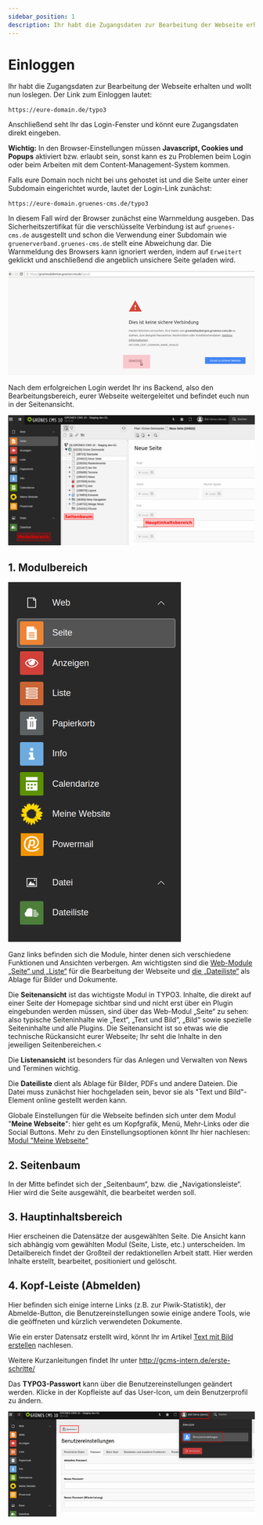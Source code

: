 ```yaml
---
sidebar_position: 1
description: Ihr habt die Zugangsdaten zur Bearbeitung der Webseite erhalten und (hier hat Georg was verändert) wollt nun loslegen. Hier erklären wir die allerersten Schritte im Grünen CMS.
---
```


# Einloggen

Ihr habt die Zugangsdaten zur Bearbeitung der Webseite erhalten und wollt nun loslegen. Der Link zum Einloggen lautet:

```plain
https://eure-domain.de/typo3
```

Anschließend seht Ihr das Login-Fenster und könnt eure Zugangsdaten direkt eingeben.

**Wichtig:** In den Browser-Einstellungen müssen **Javascript, Cookies und Popups** aktiviert bzw. erlaubt sein, sonst kann es zu Problemen beim Login oder beim Arbeiten mit dem Content-Management-System kommen.

Falls eure Domain noch nicht bei uns gehostet ist und die Seite unter einer Subdomain eingerichtet wurde, lautet der Login-Link zunächst:

```plain
https://eure-domain.gruenes-cms.de/typo3
```

In diesem Fall wird der Browser zunächst eine Warnmeldung ausgeben. Das Sicherheitszertifikat für die verschlüsselte Verbindung ist auf `gruenes-cms.de` ausgestellt und schon die Verwendung einer Subdomain wie `gruenerverband.gruenes-cms.de` stellt eine Abweichung dar. Die Warnmeldung des Browsers kann ignoriert werden, indem auf `Erweitert` geklickt und anschließend die angeblich unsichere Seite geladen wird.

![Browserwarnung invalider Zertifikate](./img/csm_HB1_K1_zertwarn_d82b49359e.png)

Nach dem erfolgreichen Login werdet Ihr ins Backend, also den Bearbeitungsbereich, eurer Webseite weitergeleitet und befindet euch nun in der Seitenansicht.

![Seitenansicht](./img/csm_Seitenansicht_c39a4d1ca5.png)

## 1. Modulbereich

![Modulbereich](./img/Modulbereich.png)

Ganz links befinden sich die Module, hinter denen sich verschiedene Funktionen und Ansichten verbergen. Am wichtigsten sind die [Web-Module „Seite“ und „Liste“](https://gcms-intern.de/erste-schritte/erste-schritte-volltext/article/seitenansicht_vs_listenansicht/) für die Bearbeitung der Webseite und [die „Dateiliste“](https://gcms-intern.de/erste-schritte/erste-schritte-volltext/article/die-dateiliste-1/) als Ablage für Bilder und Dokumente.

Die **Seitenansicht** ist das wichtigste Modul in TYPO3. Inhalte, die direkt auf einer Seite der Homepage sichtbar sind und nicht erst über ein Plugin eingebunden werden müssen, sind über das Web-Modul „Seite“ zu sehen: also typische Seiteninhalte wie „Text“, „Text und Bild“, „Bild“ sowie spezielle Seiteninhalte und alle Plugins. Die Seitenansicht ist so etwas wie die technische Rückansicht eurer Webseite; Ihr seht die Inhalte in den jeweiligen Seitenbereichen.<

Die **Listenansicht** ist besonders für das Anlegen und Verwalten von News und Terminen wichtig.

Die **Dateiliste** dient als Ablage für Bilder, PDFs und andere Dateien. Die Datei muss zunächst hier hochgeladen sein, bevor sie als "Text und Bild"-Element online gestellt werden kann.

Globale Einstellungen für die Webseite befinden sich unter dem Modul "**Meine Webseite**": hier geht es um Kopfgrafik, Menü, Mehr-Links oder die Social Buttons. Mehr zu den Einstellungsoptionen könnt Ihr hier nachlesen: [Modul "Meine Webseite"](https://gcms-intern.de/anleitungen/single/modul-meine-webseite)

## 2. Seitenbaum

In der Mitte befindet sich der „Seitenbaum“, bzw. die „Navigationsleiste“. Hier wird die Seite ausgewählt, die bearbeitet werden soll.

## 3. Hauptinhaltsbereich

Hier erscheinen die Datensätze der ausgewählten Seite. Die Ansicht kann sich abhängig vom gewählten Modul (Seite, Liste, etc.) unterscheiden. Im Detailbereich findet der Großteil der redaktionellen Arbeit statt. Hier werden Inhalte erstellt, bearbeitet, positioniert und gelöscht.

## 4. Kopf-Leiste (Abmelden)

Hier befinden sich einige interne Links (z.B. zur Piwik-Statistik), der Abmelde-Button, die Benutzereinstellungen sowie einige andere Tools, wie die geöffneten und kürzlich verwendeten Dokumente.

Wie ein erster Datensatz erstellt wird, könnt Ihr im Artikel [Text mit Bild erstellen](https://gcms-intern.de/anleitungen/single/text-mit-bild) nachlesen.

Weitere Kurzanleitungen findet Ihr unter <http://gcms-intern.de/erste-schritte/>

Das **TYPO3-Passwort** kann über die Benutzereinstellungen geändert werden. Klicke in der Kopfleiste auf das User-Icon, um dein Benutzerprofil zu ändern.

![Seitenansicht](./img/csm_Benutzereinstellungen_Passwort_237fbe0d0c.png)
